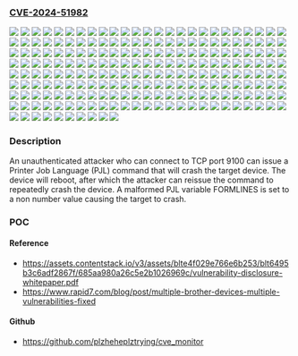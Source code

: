 ### [CVE-2024-51982](https://cve.mitre.org/cgi-bin/cvename.cgi?name=CVE-2024-51982)
![](https://img.shields.io/static/v1?label=Product&message=DCP-7090DW&color=blue)
![](https://img.shields.io/static/v1?label=Product&message=DCP-7190DN&color=blue)
![](https://img.shields.io/static/v1?label=Product&message=DCP-7190DW&color=blue)
![](https://img.shields.io/static/v1?label=Product&message=DCP-7195DW&color=blue)
![](https://img.shields.io/static/v1?label=Product&message=DCP-9030CDN&color=blue)
![](https://img.shields.io/static/v1?label=Product&message=DCP-B7520DW&color=blue)
![](https://img.shields.io/static/v1?label=Product&message=DCP-B7530DN&color=blue)
![](https://img.shields.io/static/v1?label=Product&message=DCP-B7535DW&color=blue)
![](https://img.shields.io/static/v1?label=Product&message=DCP-C421W&color=blue)
![](https://img.shields.io/static/v1?label=Product&message=DCP-J1100DW&color=blue)
![](https://img.shields.io/static/v1?label=Product&message=DCP-J572DW&color=blue)
![](https://img.shields.io/static/v1?label=Product&message=DCP-J572N&color=blue)
![](https://img.shields.io/static/v1?label=Product&message=DCP-J577N&color=blue)
![](https://img.shields.io/static/v1?label=Product&message=DCP-J582N&color=blue)
![](https://img.shields.io/static/v1?label=Product&message=DCP-J587N&color=blue)
![](https://img.shields.io/static/v1?label=Product&message=DCP-J772DW&color=blue)
![](https://img.shields.io/static/v1?label=Product&message=DCP-J774DW&color=blue)
![](https://img.shields.io/static/v1?label=Product&message=DCP-J972N&color=blue)
![](https://img.shields.io/static/v1?label=Product&message=DCP-J973N-W%2FB&color=blue)
![](https://img.shields.io/static/v1?label=Product&message=DCP-J978N-W%2FB&color=blue)
![](https://img.shields.io/static/v1?label=Product&message=DCP-J981N&color=blue)
![](https://img.shields.io/static/v1?label=Product&message=DCP-J982N-W%2FB&color=blue)
![](https://img.shields.io/static/v1?label=Product&message=DCP-J987N-B&color=blue)
![](https://img.shields.io/static/v1?label=Product&message=DCP-J987N-W&color=blue)
![](https://img.shields.io/static/v1?label=Product&message=DCP-J988N&color=blue)
![](https://img.shields.io/static/v1?label=Product&message=DCP-L2530DW&color=blue)
![](https://img.shields.io/static/v1?label=Product&message=DCP-L2530DWR&color=blue)
![](https://img.shields.io/static/v1?label=Product&message=DCP-L2531DW&color=blue)
![](https://img.shields.io/static/v1?label=Product&message=DCP-L2532DW&color=blue)
![](https://img.shields.io/static/v1?label=Product&message=DCP-L2535DW&color=blue)
![](https://img.shields.io/static/v1?label=Product&message=DCP-L2537DW&color=blue)
![](https://img.shields.io/static/v1?label=Product&message=DCP-L2550DN&color=blue)
![](https://img.shields.io/static/v1?label=Product&message=DCP-L2550DNR&color=blue)
![](https://img.shields.io/static/v1?label=Product&message=DCP-L2550DW&color=blue)
![](https://img.shields.io/static/v1?label=Product&message=DCP-L2550DW(TWN)&color=blue)
![](https://img.shields.io/static/v1?label=Product&message=DCP-L2551DN&color=blue)
![](https://img.shields.io/static/v1?label=Product&message=DCP-L2551DW&color=blue)
![](https://img.shields.io/static/v1?label=Product&message=DCP-L2552DN&color=blue)
![](https://img.shields.io/static/v1?label=Product&message=DCP-L3510CDW&color=blue)
![](https://img.shields.io/static/v1?label=Product&message=DCP-L3517CDW&color=blue)
![](https://img.shields.io/static/v1?label=Product&message=DCP-L3550CDW&color=blue)
![](https://img.shields.io/static/v1?label=Product&message=DCP-L3551CDW&color=blue)
![](https://img.shields.io/static/v1?label=Product&message=DCP-L8410CDW&color=blue)
![](https://img.shields.io/static/v1?label=Product&message=DCP-T220&color=blue)
![](https://img.shields.io/static/v1?label=Product&message=DCP-T225&color=blue)
![](https://img.shields.io/static/v1?label=Product&message=DCP-T226&color=blue)
![](https://img.shields.io/static/v1?label=Product&message=DCP-T420W&color=blue)
![](https://img.shields.io/static/v1?label=Product&message=DCP-T425W&color=blue)
![](https://img.shields.io/static/v1?label=Product&message=DCP-T426W&color=blue)
![](https://img.shields.io/static/v1?label=Product&message=DCP-T428W&color=blue)
![](https://img.shields.io/static/v1?label=Product&message=DCP-T510W&color=blue)
![](https://img.shields.io/static/v1?label=Product&message=DCP-T510W(for%20China)&color=blue)
![](https://img.shields.io/static/v1?label=Product&message=DCP-T520W&color=blue)
![](https://img.shields.io/static/v1?label=Product&message=DCP-T525W&color=blue)
![](https://img.shields.io/static/v1?label=Product&message=DCP-T710W&color=blue)
![](https://img.shields.io/static/v1?label=Product&message=DCP-T710W(for%20China)&color=blue)
![](https://img.shields.io/static/v1?label=Product&message=DCP-T720DW&color=blue)
![](https://img.shields.io/static/v1?label=Product&message=DCP-T725DW&color=blue)
![](https://img.shields.io/static/v1?label=Product&message=DCP-T820DW&color=blue)
![](https://img.shields.io/static/v1?label=Product&message=DCP-T825DW&color=blue)
![](https://img.shields.io/static/v1?label=Product&message=DocuPrint%20M235%20dw&color=blue)
![](https://img.shields.io/static/v1?label=Product&message=DocuPrint%20M235%20z&color=blue)
![](https://img.shields.io/static/v1?label=Product&message=DocuPrint%20M275%20z&color=blue)
![](https://img.shields.io/static/v1?label=Product&message=DocuPrint%20M285%20z&color=blue)
![](https://img.shields.io/static/v1?label=Product&message=DocuPrint%20M288%20dw&color=blue)
![](https://img.shields.io/static/v1?label=Product&message=DocuPrint%20M288%20z&color=blue)
![](https://img.shields.io/static/v1?label=Product&message=DocuPrint%20P235%20d&color=blue)
![](https://img.shields.io/static/v1?label=Product&message=DocuPrint%20P275%20dw&color=blue)
![](https://img.shields.io/static/v1?label=Product&message=DocuPrint%20P285%20dw&color=blue)
![](https://img.shields.io/static/v1?label=Product&message=DocuPrint%20P288%20dw&color=blue)
![](https://img.shields.io/static/v1?label=Product&message=FAX-L2710DN&color=blue)
![](https://img.shields.io/static/v1?label=Product&message=HL-2590DN&color=blue)
![](https://img.shields.io/static/v1?label=Product&message=HL-2595DW&color=blue)
![](https://img.shields.io/static/v1?label=Product&message=HL-3160CDW&color=blue)
![](https://img.shields.io/static/v1?label=Product&message=HL-3190CDW&color=blue)
![](https://img.shields.io/static/v1?label=Product&message=HL-B2050DN&color=blue)
![](https://img.shields.io/static/v1?label=Product&message=HL-B2080DW&color=blue)
![](https://img.shields.io/static/v1?label=Product&message=HL-J6000CDW&color=blue)
![](https://img.shields.io/static/v1?label=Product&message=HL-J6000DW&color=blue)
![](https://img.shields.io/static/v1?label=Product&message=HL-J6100DW&color=blue)
![](https://img.shields.io/static/v1?label=Product&message=HL-L2325DW&color=blue)
![](https://img.shields.io/static/v1?label=Product&message=HL-L2350DW&color=blue)
![](https://img.shields.io/static/v1?label=Product&message=HL-L2350DWR&color=blue)
![](https://img.shields.io/static/v1?label=Product&message=HL-L2351DW&color=blue)
![](https://img.shields.io/static/v1?label=Product&message=HL-L2352DW&color=blue)
![](https://img.shields.io/static/v1?label=Product&message=HL-L2357DW&color=blue)
![](https://img.shields.io/static/v1?label=Product&message=HL-L2370DN&color=blue)
![](https://img.shields.io/static/v1?label=Product&message=HL-L2370DNR&color=blue)
![](https://img.shields.io/static/v1?label=Product&message=HL-L2370DW&color=blue)
![](https://img.shields.io/static/v1?label=Product&message=HL-L2370DWXL&color=blue)
![](https://img.shields.io/static/v1?label=Product&message=HL-L2371DN&color=blue)
![](https://img.shields.io/static/v1?label=Product&message=HL-L2372DN&color=blue)
![](https://img.shields.io/static/v1?label=Product&message=HL-L2375DW&color=blue)
![](https://img.shields.io/static/v1?label=Product&message=HL-L2375DWR&color=blue)
![](https://img.shields.io/static/v1?label=Product&message=HL-L2376DW&color=blue)
![](https://img.shields.io/static/v1?label=Product&message=HL-L2385DW&color=blue)
![](https://img.shields.io/static/v1?label=Product&message=HL-L2386DW&color=blue)
![](https://img.shields.io/static/v1?label=Product&message=HL-L2390DW&color=blue)
![](https://img.shields.io/static/v1?label=Product&message=HL-L2395DW&color=blue)
![](https://img.shields.io/static/v1?label=Product&message=HL-L3210CW&color=blue)
![](https://img.shields.io/static/v1?label=Product&message=HL-L3230CDN&color=blue)
![](https://img.shields.io/static/v1?label=Product&message=HL-L3230CDW&color=blue)
![](https://img.shields.io/static/v1?label=Product&message=HL-L3270CDW&color=blue)
![](https://img.shields.io/static/v1?label=Product&message=HL-L3290CDW&color=blue)
![](https://img.shields.io/static/v1?label=Product&message=HL-L8260CDN&color=blue)
![](https://img.shields.io/static/v1?label=Product&message=HL-L8260CDW&color=blue)
![](https://img.shields.io/static/v1?label=Product&message=HL-L8360CDW&color=blue)
![](https://img.shields.io/static/v1?label=Product&message=HL-L8360CDWT&color=blue)
![](https://img.shields.io/static/v1?label=Product&message=HL-L9310CDW&color=blue)
![](https://img.shields.io/static/v1?label=Product&message=HL-T4000DW&color=blue)
![](https://img.shields.io/static/v1?label=Product&message=M%20340FW&color=blue)
![](https://img.shields.io/static/v1?label=Product&message=M%20340W&color=blue)
![](https://img.shields.io/static/v1?label=Product&message=MFC-7890DN&color=blue)
![](https://img.shields.io/static/v1?label=Product&message=MFC-7895DW&color=blue)
![](https://img.shields.io/static/v1?label=Product&message=MFC-9150CDN&color=blue)
![](https://img.shields.io/static/v1?label=Product&message=MFC-9350CDW&color=blue)
![](https://img.shields.io/static/v1?label=Product&message=MFC-B7715DW&color=blue)
![](https://img.shields.io/static/v1?label=Product&message=MFC-B7720DN&color=blue)
![](https://img.shields.io/static/v1?label=Product&message=MFC-J1300DW&color=blue)
![](https://img.shields.io/static/v1?label=Product&message=MFC-J1500N&color=blue)
![](https://img.shields.io/static/v1?label=Product&message=MFC-J1605DN&color=blue)
![](https://img.shields.io/static/v1?label=Product&message=MFC-J2330DW&color=blue)
![](https://img.shields.io/static/v1?label=Product&message=MFC-J2730DW&color=blue)
![](https://img.shields.io/static/v1?label=Product&message=MFC-J3530DW&color=blue)
![](https://img.shields.io/static/v1?label=Product&message=MFC-J3930DW&color=blue)
![](https://img.shields.io/static/v1?label=Product&message=MFC-J491DW&color=blue)
![](https://img.shields.io/static/v1?label=Product&message=MFC-J497DW&color=blue)
![](https://img.shields.io/static/v1?label=Product&message=MFC-J5330DW&color=blue)
![](https://img.shields.io/static/v1?label=Product&message=MFC-J5335DW&color=blue)
![](https://img.shields.io/static/v1?label=Product&message=MFC-J5630CDW&color=blue)
![](https://img.shields.io/static/v1?label=Product&message=MFC-J5730DW&color=blue)
![](https://img.shields.io/static/v1?label=Product&message=MFC-J5830DW&color=blue)
![](https://img.shields.io/static/v1?label=Product&message=MFC-J5845DW(XL)&color=blue)
![](https://img.shields.io/static/v1?label=Product&message=MFC-J5930DW&color=blue)
![](https://img.shields.io/static/v1?label=Product&message=MFC-J5945DW&color=blue)
![](https://img.shields.io/static/v1?label=Product&message=MFC-J6530DW&color=blue)
![](https://img.shields.io/static/v1?label=Product&message=MFC-J6535DW&color=blue)
![](https://img.shields.io/static/v1?label=Product&message=MFC-J6580CDW&color=blue)
![](https://img.shields.io/static/v1?label=Product&message=MFC-J6583CDW&color=blue)
![](https://img.shields.io/static/v1?label=Product&message=MFC-J6730DW&color=blue)
![](https://img.shields.io/static/v1?label=Product&message=MFC-J690DW&color=blue)
![](https://img.shields.io/static/v1?label=Product&message=MFC-J6930DW&color=blue)
![](https://img.shields.io/static/v1?label=Product&message=MFC-J6935DW&color=blue)
![](https://img.shields.io/static/v1?label=Product&message=MFC-J6945DW&color=blue)
![](https://img.shields.io/static/v1?label=Product&message=MFC-J6947DW&color=blue)
![](https://img.shields.io/static/v1?label=Product&message=MFC-J6980CDW&color=blue)
![](https://img.shields.io/static/v1?label=Product&message=MFC-J6983CDW&color=blue)
![](https://img.shields.io/static/v1?label=Product&message=MFC-J6995CDW&color=blue)
![](https://img.shields.io/static/v1?label=Product&message=MFC-J6997CDW&color=blue)
![](https://img.shields.io/static/v1?label=Product&message=MFC-J6999CDW&color=blue)
![](https://img.shields.io/static/v1?label=Product&message=MFC-J738DN&color=blue)
![](https://img.shields.io/static/v1?label=Product&message=MFC-J738DWN&color=blue)
![](https://img.shields.io/static/v1?label=Product&message=MFC-J805DW%20XL&color=blue)
![](https://img.shields.io/static/v1?label=Product&message=MFC-J805DW&color=blue)
![](https://img.shields.io/static/v1?label=Product&message=MFC-J815DW%20XL&color=blue)
![](https://img.shields.io/static/v1?label=Product&message=MFC-J890DW&color=blue)
![](https://img.shields.io/static/v1?label=Product&message=MFC-J893N&color=blue)
![](https://img.shields.io/static/v1?label=Product&message=MFC-J895DW&color=blue)
![](https://img.shields.io/static/v1?label=Product&message=MFC-J898N&color=blue)
![](https://img.shields.io/static/v1?label=Product&message=MFC-J995DW%20XL&color=blue)
![](https://img.shields.io/static/v1?label=Product&message=MFC-J995DW&color=blue)
![](https://img.shields.io/static/v1?label=Product&message=MFC-J998DN&color=blue)
![](https://img.shields.io/static/v1?label=Product&message=MFC-J998DWN&color=blue)
![](https://img.shields.io/static/v1?label=Product&message=MFC-L2690DW&color=blue)
![](https://img.shields.io/static/v1?label=Product&message=MFC-L2710DN&color=blue)
![](https://img.shields.io/static/v1?label=Product&message=MFC-L2710DNR&color=blue)
![](https://img.shields.io/static/v1?label=Product&message=MFC-L2710DW&color=blue)
![](https://img.shields.io/static/v1?label=Product&message=MFC-L2710DWR&color=blue)
![](https://img.shields.io/static/v1?label=Product&message=MFC-L2712DN&color=blue)
![](https://img.shields.io/static/v1?label=Product&message=MFC-L2712DW&color=blue)
![](https://img.shields.io/static/v1?label=Product&message=MFC-L2713DW&color=blue)
![](https://img.shields.io/static/v1?label=Product&message=MFC-L2715DW&color=blue)
![](https://img.shields.io/static/v1?label=Product&message=MFC-L2715DW(for%20Tiwan%2C%20Koria)&color=blue)
![](https://img.shields.io/static/v1?label=Product&message=MFC-L2716DW&color=blue)
![](https://img.shields.io/static/v1?label=Product&message=MFC-L2717DW&color=blue)
![](https://img.shields.io/static/v1?label=Product&message=MFC-L2730DN&color=blue)
![](https://img.shields.io/static/v1?label=Product&message=MFC-L2730DW&color=blue)
![](https://img.shields.io/static/v1?label=Product&message=MFC-L2730DWR&color=blue)
![](https://img.shields.io/static/v1?label=Product&message=MFC-L2732DW&color=blue)
![](https://img.shields.io/static/v1?label=Product&message=MFC-L2750DW&color=blue)
![](https://img.shields.io/static/v1?label=Product&message=MFC-L2750DWR&color=blue)
![](https://img.shields.io/static/v1?label=Product&message=MFC-L2750DWXL&color=blue)
![](https://img.shields.io/static/v1?label=Product&message=MFC-L2751DW&color=blue)
![](https://img.shields.io/static/v1?label=Product&message=MFC-L2770DW&color=blue)
![](https://img.shields.io/static/v1?label=Product&message=MFC-L2771DW&color=blue)
![](https://img.shields.io/static/v1?label=Product&message=MFC-L3710CDW&color=blue)
![](https://img.shields.io/static/v1?label=Product&message=MFC-L3730CDN&color=blue)
![](https://img.shields.io/static/v1?label=Product&message=MFC-L3735CDN&color=blue)
![](https://img.shields.io/static/v1?label=Product&message=MFC-L3745CDW&color=blue)
![](https://img.shields.io/static/v1?label=Product&message=MFC-L3750CDW&color=blue)
![](https://img.shields.io/static/v1?label=Product&message=MFC-L3770CDW&color=blue)
![](https://img.shields.io/static/v1?label=Product&message=MFC-L8610CDW&color=blue)
![](https://img.shields.io/static/v1?label=Product&message=MFC-L8610CDW(for%20Japan)&color=blue)
![](https://img.shields.io/static/v1?label=Product&message=MFC-L8690CDW&color=blue)
![](https://img.shields.io/static/v1?label=Product&message=MFC-L8900CDW&color=blue)
![](https://img.shields.io/static/v1?label=Product&message=MFC-L9570CDW&color=blue)
![](https://img.shields.io/static/v1?label=Product&message=MFC-L9570CDW(for%20Japan)&color=blue)
![](https://img.shields.io/static/v1?label=Product&message=MFC-L9577CDW&color=blue)
![](https://img.shields.io/static/v1?label=Product&message=MFC-T4500DW&color=blue)
![](https://img.shields.io/static/v1?label=Product&message=MFC-T810W&color=blue)
![](https://img.shields.io/static/v1?label=Product&message=MFC-T810W(for%20China)&color=blue)
![](https://img.shields.io/static/v1?label=Product&message=MFC-T910DW&color=blue)
![](https://img.shields.io/static/v1?label=Product&message=MFC-T920DW&color=blue)
![](https://img.shields.io/static/v1?label=Product&message=MFC-T925DW&color=blue)
![](https://img.shields.io/static/v1?label=Product&message=NFC-J903N&color=blue)
![](https://img.shields.io/static/v1?label=Product&message=P%20201W&color=blue)
![](https://img.shields.io/static/v1?label=Product&message=SP%20230DNw&color=blue)
![](https://img.shields.io/static/v1?label=Product&message=SP%20230SFNw&color=blue)
![](https://img.shields.io/static/v1?label=Version&message=0%20&color=brightgreen)
![](https://img.shields.io/static/v1?label=Vulnerability&message=CWE-1286%20Improper%20Validation%20of%20Syntactic%20Correctness%20of%20Input&color=brightgreen)

### Description

An unauthenticated attacker who can connect to TCP port 9100 can issue a Printer Job Language (PJL) command that will crash the target device. The device will reboot, after which the attacker can reissue the command to repeatedly crash the device. A malformed PJL variable FORMLINES is set to a non number value causing the target to crash.

### POC

#### Reference
- https://assets.contentstack.io/v3/assets/blte4f029e766e6b253/blt6495b3c6adf2867f/685aa980a26c5e2b1026969c/vulnerability-disclosure-whitepaper.pdf
- https://www.rapid7.com/blog/post/multiple-brother-devices-multiple-vulnerabilities-fixed

#### Github
- https://github.com/plzheheplztrying/cve_monitor

